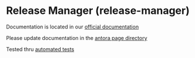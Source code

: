 # Release Manager (release-manager)

Documentation is located in our [official documentation](https://www.opendevstack.org/ods-documentation/ods-quickstarters/latest/index.html)

Please update documentation in the [antora page directory](https://github.com/opendevstack/ods-quickstarters/tree/master/docs/modules/ROOT/pages)

Tested thru [automated tests](../tests/release-manager)
